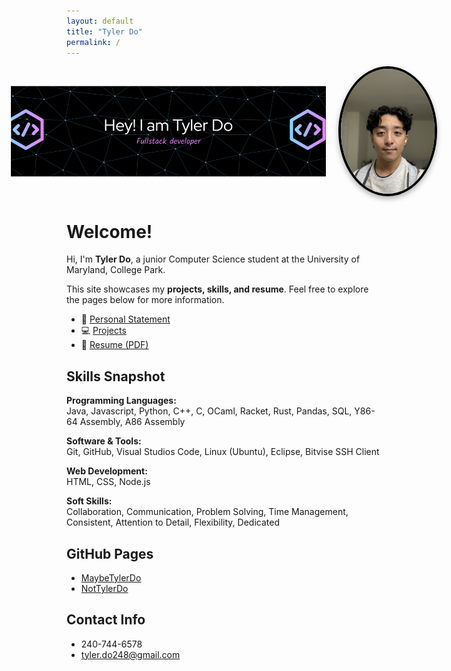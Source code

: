 ```yaml
---
layout: default
title: "Tyler Do"
permalink: /
---
```


<div style="display: flex; align-items: center; justify-content: center; gap: 20px;">
  <img src="assets/banner.png" alt="Banner" style="height:150px; object-fit:cover;">
  <img src="assets/profile.jpg" alt="Profile Picture" style="width:150px; border-radius:50%; border:4px solid black; box-shadow: 0 4px 8px rgba(0,0,0,0.3);">
</div>

# Welcome!

Hi, I'm **Tyler Do**, a junior Computer Science student at the University of Maryland, College Park.  

This site showcases my **projects, skills, and resume**. Feel free to explore the pages below for more information.

- 📄 [Personal Statement](introduction.md)  
- 💻 [Projects](projects.md)  
- 📜 [Resume (PDF)](assets/TylerDoResume.pdf) 

## Skills Snapshot

**Programming Languages:**  
Java, Javascript, Python, C++, C, OCaml, Racket, Rust, Pandas, SQL, Y86-64 Assembly, A86 Assembly

**Software & Tools:**  
Git, GitHub, Visual Studios Code, Linux (Ubuntu), Eclipse, Bitvise SSH Client  

**Web Development:**  
HTML, CSS, Node.js  

**Soft Skills:**  
Collaboration, Communication, Problem Solving, Time Management, Consistent, Attention to Detail, Flexibility, Dedicated

## GitHub Pages
- [MaybeTylerDo](https://github.com/MaybeTylerDo)
- [NotTylerDo](https://github.com/NotTylerDo)

## Contact Info
- 240-744-6578
- tyler.do248@gmail.com
